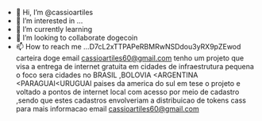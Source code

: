 - 👋 Hi, I’m @cassioartiles
- 👀 I’m interested in ...
- 🌱 I’m currently learning 
- 💞️ I’m looking to collaborate  dogecoin
- 📫 How to reach me ...D7cL2xTTPAPeRBMRwNSDdou3yRX9pZEwod carteira doge  email 
cassioartiles60@gmail.com
tenho um projeto  que visa  a entrega de internet gratuita em cidades de infraestrutura pequena  o foco sera cidades  no BRASIL  ,BOLOVIA <ARGENTINA <PARAGUAI<URUGUAI paises da america do sul 
em tese o projeto e voltado  a pontos de internet local com acesso por meio de cadastro  ,sendo que estes cadastros  envolveriam  a distribuicao de tokens  cass  para mais informacao 
email cassioartiles60@gmail.com 
<!---
cassioartiles/cassioartiles is a ✨ special ✨ repository because its `README.md` (this file) appears on your GitHub profile.
You can click the Preview link to take a look at your changes.
--->
